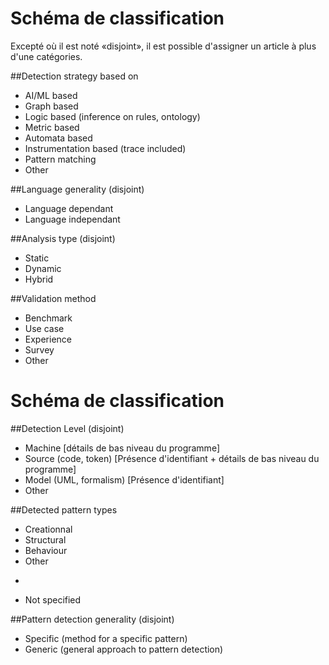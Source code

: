 # Schéma de classification

Excepté où il est noté «disjoint», il est possible d'assigner un article à plus d'une catégories.

##Detection strategy based on
 * AI/ML based
 * Graph based
 * Logic based (inference on rules, ontology)
 * Metric based
 * Automata based
 * Instrumentation based (trace included)
 * Pattern matching
 * Other

##Language generality (disjoint)
 * Language dependant
 * Language independant

##Analysis type (disjoint)
 * Static
 * Dynamic
 * Hybrid

##Validation method
 * Benchmark
 * Use case
 * Experience
 * Survey
 * Other

# Schéma de classification

##Detection Level (disjoint)
 * Machine                [détails de bas niveau du programme]
 * Source (code, token)   [Présence d'identifiant + détails de bas niveau du programme]
 * Model (UML, formalism) [Présence d'identifiant]
 * Other

##Detected pattern types
 * Creationnal
 * Structural
 * Behaviour
 * Other
-
 * Not specified

##Pattern detection generality (disjoint)
 * Specific (method for a specific pattern)
 * Generic (general approach to pattern detection)
